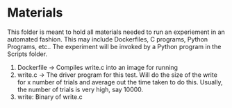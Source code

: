 # Materials

This folder is meant to hold all materials needed to run an experiement in an automated fashion. This may include Dockerfiles, C programs, Python Programs, etc.. The experiment will be invoked by a Python program in the Scripts folder.

1) Dockerfile -> Compiles write.c into an image for running
2) write.c <number of trials> <size of write> -> The driver program for this test. Will do the size of the write for x number of trials and average out the time taken to do this. Usually, the number of trials is very high, say 10000.
3) write: Binary of write.c
